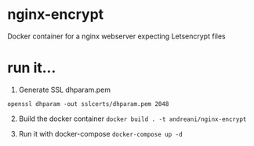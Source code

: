 # nginx-encrypt
Docker container for a nginx webserver expecting Letsencrypt files

# run it...

1. Generate SSL dhparam.pem

`openssl dhparam -out sslcerts/dhparam.pem 2048`

2. Build the docker container
`docker build . -t andreani/nginx-encrypt`

3. Run it with docker-compose
`docker-compose up -d`
